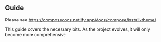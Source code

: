 ## Guide

Please see https://composedocs.netlify.app/docs/compose/install-theme/

This guide covers the necessary bits. As the project evolves, it will only become more comprehensive
